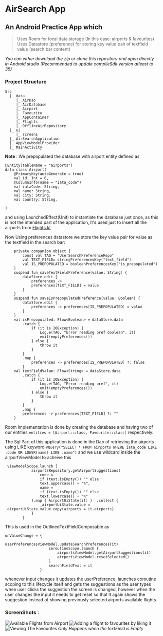# AirSearch App
## An Android Practice App which
> Uses Room for local data storage (In this case: airports & favourites)
> Uses Datastore (preference) for storing key value pair of textfield value (search bar content)

*You can either download the zip or clone this repository and open directly in Android studio (Recommended to update compileSdk version atleast to 35)*

### Project Structure 
```
Src 
  |_ data 
     |_ AirDao
     |_ AirDatabase
     |_ Airport
     |_ Favourite
     |_ AppContainer
     |_ Flights
     |_ OfflineAirRepository
  |_ ui
     |_ screens
  |_ AirSearchApplication
  |_ AppViewModelProvider
  |_ MainActivity
```  
**Note** : We prepopulated the database with airport entity defined as 
```
@Entity(tableName = "airports")
data class Airport(
    @PrimaryKey(autoGenerate = true)
    val id: Int = 0,
    @ColumnInfo(name = "iata_code")
    val iataCode: String,
    val name: String,
    val city: String,
    val country: String,

)
```
and using LaunchedEffect(Unit) to instantiate the database just once, as this is not the intended part of the application, It's used just to insert all the airports from [Flights.kt](https://github.com/Skyliner-dev/AirSearch/blob/master/app/src/main/java/com/example/airsearch/data/Flights.kt)

Now Using preferences datastore we store the key value pair for value as the textfield in the search bar:
```
    private companion object {
        const val TAG = "UserSearchPreferenceRepo"
        val TEXT_FIELD= stringPreferencesKey("text_field")
        val IS_PREPOPULATED = booleanPreferencesKey("is_prepopulated")
    }
    suspend fun saveTextFieldPreference(value: String) {
        dataStore.edit {
            preferences ->
            preferences[TEXT_FIELD] = value
        }
    }
    suspend fun saveIsPrepopulatedPreference(value: Boolean) {
        dataStore.edit {
            preferences -> preferences[IS_PREPOPULATED] = value
        }
    }
    val isPrepopulated: Flow<Boolean> = dataStore.data
        .catch {
            if (it is IOException) {
                Log.e(TAG, "Error reading pref boolean", it)
                emit(emptyPreferences())
            } else {
                throw it
            }
        }
        .map {
            preferences -> preferences[IS_PREPOPULATED] ?: false
        }
    val textFieldValue: Flow<String> = dataStore.data
        .catch {
            if (it is IOException) {
                Log.e(TAG, "Error reading pref", it)
                emit(emptyPreferences())
            } else {
                throw it
            }
        }
        .map {
        preferences -> preferences[TEXT_FIELD] ?: ""
    }
```
Room Implementation is done by creating the database and having two of our entities `entities = [Airport::class, Favourite::class]` respectively.

The Sql Part of this application is done in the Dao of retrieving the airports using LIKE keyword `@Query("SELECT * FROM airports WHERE iata_code LIKE :code OR LOWER(name) LIKE :name")` and we use wildcard inside the airportViewModel to acheive this
```
 viewModelScope.launch {
            airportsRepository.getAirportSuggestions(
                code =
                if (text.isEmpty()) "" else
                text.uppercase() + "%",
                name =
                if (text.isEmpty()) "" else
                text.lowercase() + "%"
            ).map { AirportUiState(it) }  .collect {
                _airportUiState.value = _airportUiState.value.copy(airports = it.airports)
            }
        }
```
This is used in the OutlinedTextFieldComposable as
```
onValueChange = {
                    userPreferencesViewModel.updateSearchPreferences(it)
                    coroutineScope.launch {
                        airportsViewModel.getAirportSuggestions(it)
                        airportsViewModel.resetSelected()
                    }
                    searchFieldText = it
                }
```
whenever input changes it updates the userPreference, launches coroutine scoping to this lifecycle itself and gets the suggestions as the user types when user clicks the suggestion the screen is changed, however when the user changes the input it needs to get reset so that
It again shows the suggestion instead of showing previously selected airports available flights.

### ScreenShots :
![Available Flights from Airport](https://github.com/Skyliner-dev/AirSearch/blob/master/s1.png)
![Adding a flight to favourites by liking it](https://github.com/Skyliner-dev/AirSearch/blob/master/s2.png)
![Viewing The Favourites](https://github.com/Skyliner-dev/AirSearch/blob/master/s3.png) *Only Happens when the textField is Empty*
